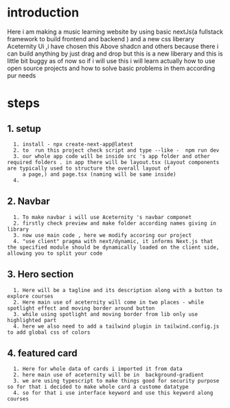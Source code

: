 # introduction
Here i am making a music learning website by using basic nextJs(a fullstack framework to build frontend and backend ) and a new css liberary Aceternity Ui ,i have chosen this Above shadcn and others because there i can build anything by just drag and drop but this is a new liberary and this is little bit buggy as of now so if i will use this i will learn actually how to use open source projects and how to solve basic problems in them according pur needs

# steps 
## 1. setup
      1. install - npx create-next-app@latest
      2. to  run this project check script and type --like -  npm run dev
      3. our whole app code will be inside src 's app folder and other required folders . in app there will be layout.tsx (Layout components are typically used to structure the overall layout of 
         a page,) and page.tsx (naming will be same inside)
      4. 

## 2. Navbar
      1. To make navbar i will use Aceternity 's navbar componet
      2. firstly check preview and make folder according names giving in  library 
      3. now use main code , here we modify accoring our project 
      4. "use client" pragma with next/dynamic, it informs Next.js that the specified module should be dynamically loaded on the client side, allowing you to split your code

 ## 3. Hero section
      1. Here will be a tagline and its description along with a button to explore courses
      2. Here main use of aceternity will come in two places - while spotlight effect and moving border around button
      3. while using spotlight and moving border from lib only use highlighted part 
      4. here we also need to add a tailwind plugin in tailwind.config.js to add global css of colors

 ## 4. featured card
      1. Here for whole data of cards i imported it from data 
      2. here main use of aceternity will be in  background-gradient 
      3. we are using typescript to make things good for security purpose so for that i decided to make whole card a custome datatype 
      4. so for that i use interface keyword and use this keyword along courses 
